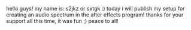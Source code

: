 hello guys! my name is: s2jkz or sxtgk :) 
today i will publish my setup for creating an audio spectrum in the after effects program!
thanks for your support all this time, it was fun ;) peace to all!
